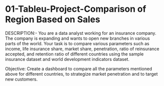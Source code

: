 # 01-Tableu-Project-Comparison of Region Based on Sales

DESCRIPTION:-
You are a data analyst working for an insurance company. The company is expanding and wants to open new branches in various parts of the world. Your task is to compare various parameters such as income, life insurance share, market share, penetration, ratio of reinsurance accepted, and retention ratio of different countries using the sample insurance dataset and world development indicators dataset.

Objective: 
Create a dashboard to compare all the parameters mentioned above for different countries, to strategize market penetration and to target new customers.
